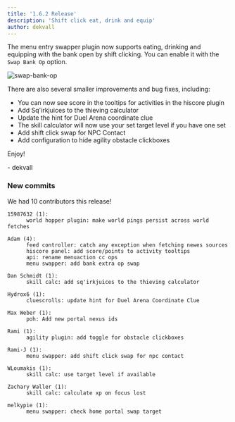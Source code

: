 ```yaml
---
title: '1.6.2 Release'
description: 'Shift click eat, drink and equip'
author: dekvall
---
```


The menu entry swapper plugin now supports eating, drinking and equipping with the bank open by shift clicking. You can enable it with the `Swap Bank Op` option.

![swap-bank-op](/img/blog/1.6.2-Release/swap-bank-op.gif)

There are also several smaller improvements and bug fixes, including:

- You can now see score in the tooltips for activities in the hiscore plugin
- Add Sq'irkjuices to the thieving calculator
- Update the hint for Duel Arena coordinate clue
- The skill calculator will now use your set target level if you have one set
- Add shift click swap for NPC Contact
- Add configuration to hide agility obstacle clickboxes

Enjoy!

\- dekvall

### New commits

We had 10 contributors this release!

```
15987632 (1):
      world hopper plugin: make world pings persist across world fetches

Adam (4):
      feed controller: catch any exception when fetching newes sources
      hiscore panel: add score/points to activity tooltips
      api: rename menuaction cc ops
      menu swapper: add bank extra op swap

Dan Schmidt (1):
      skill calc: add sq'irkjuices to the thieving calculator

Hydrox6 (1):
      cluescrolls: update hint for Duel Arena Coordinate Clue

Max Weber (1):
      poh: Add new portal nexus ids

Rami (1):
      agility plugin: add toggle for obstacle clickboxes

Rami-J (1):
      menu swapper: add shift click swap for npc contact

WLoumakis (1):
      skill calc: use target level if available

Zachary Waller (1):
      skill calc: calculate xp on focus lost

melkypie (1):
      menu swapper: check home portal swap target
```
